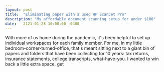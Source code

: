 ```yaml
---
layout: post
title:  "Eliminating paper with a used HP ScanJet Pro"
description: "My affordable document scanning setup for under $100"
date:   2121-01-28 10:00:00 -0400
---
```


With more of us home during the pandemic, it's been helpful to set up individual workspaces for each family member. For me, in my little bedroom-corner-turned-office, that's meant sitting next to a giant bin of papers and folders that have been collecting for 10 years: tax returns, insurance statements, college transcripts, what-have-you. I wanted to win back a little extra space, get 
